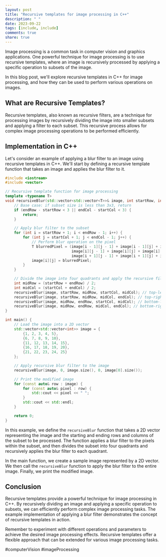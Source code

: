 ```yaml
---
layout: post
title: "Recursive templates for image processing in C++"
description: " "
date: 2023-09-22
tags: [include, include]
comments: true
share: true
---
```


Image processing is a common task in computer vision and graphics applications. One powerful technique for image processing is to use recursive templates, where an image is recursively processed by applying a specific operation to subsets of the image.

In this blog post, we'll explore recursive templates in C++ for image processing, and how they can be used to perform various operations on images.

## What are Recursive Templates?

Recursive templates, also known as recursive filters, are a technique for processing images by recursively dividing the image into smaller subsets and applying a filter to each subset. This recursive process allows for complex image processing operations to be performed efficiently.

## Implementation in C++

Let's consider an example of applying a blur filter to an image using recursive templates in C++. We'll start by defining a recursive template function that takes an image and applies the blur filter to it.

```cpp
#include <iostream>
#include <vector>

// Recursive template function for image processing
template <typename T>
void recursiveBlur(std::vector<std::vector<T>>& image, int startRow, int endRow, int startCol, int endCol) {
    // Base case: if subset size is less than 3x3, return
    if (endRow - startRow < 3 || endCol - startCol < 3) {
        return;
    }

    // Apply blur filter to the subset
    for (int i = startRow + 1; i < endRow - 1; i++) {
        for (int j = startCol + 1; j < endCol - 1; j++) {
            // Perform blur operation on the pixel
            T blurredPixel = (image[i - 1][j - 1] + image[i - 1][j] + image[i - 1][j + 1] +
                              image[i][j - 1] + image[i][j] + image[i][j + 1] +
                              image[i + 1][j - 1] + image[i + 1][j] + image[i + 1][j + 1]) / 9;
            image[i][j] = blurredPixel;
        }
    }

    // Divide the image into four quadrants and apply the recursive filter
    int midRow = (startRow + endRow) / 2;
    int midCol = (startCol + endCol) / 2;
    recursiveBlur(image, startRow, midRow, startCol, midCol); // top-left quadrant
    recursiveBlur(image, startRow, midRow, midCol, endCol); // top-right quadrant
    recursiveBlur(image, midRow, endRow, startCol, midCol); // bottom-left quadrant
    recursiveBlur(image, midRow, endRow, midCol, endCol); // bottom-right quadrant
}

int main() {
    // Load the image into a 2D vector
    std::vector<std::vector<int>> image = {
        {1, 2, 3, 4, 5},
        {6, 7, 8, 9, 10},
        {11, 12, 13, 14, 15},
        {16, 17, 18, 19, 20},
        {21, 22, 23, 24, 25}
    };

    // Apply recursive blur filter to the image
    recursiveBlur(image, 0, image.size(), 0, image[0].size());

    // Print the modified image
    for (const auto& row : image) {
        for (const auto& pixel : row) {
            std::cout << pixel << " ";
        }
        std::cout << std::endl;
    }

    return 0;
}
```

In this example, we define the `recursiveBlur` function that takes a 2D vector representing the image and the starting and ending rows and columns of the subset to be processed. The function applies a blur filter to the pixels within the subset, and then divides the subset into four quadrants and recursively applies the blur filter to each quadrant.

In the main function, we create a sample image represented by a 2D vector. We then call the `recursiveBlur` function to apply the blur filter to the entire image. Finally, we print the modified image.

## Conclusion

Recursive templates provide a powerful technique for image processing in C++. By recursively dividing an image and applying a specific operation to subsets, we can efficiently perform complex image processing tasks. The example implementation of applying a blur filter demonstrates the concept of recursive templates in action.

Remember to experiment with different operations and parameters to achieve the desired image processing effects. Recursive templates offer a flexible approach that can be extended for various image processing tasks.

#computerVision #imageProcessing